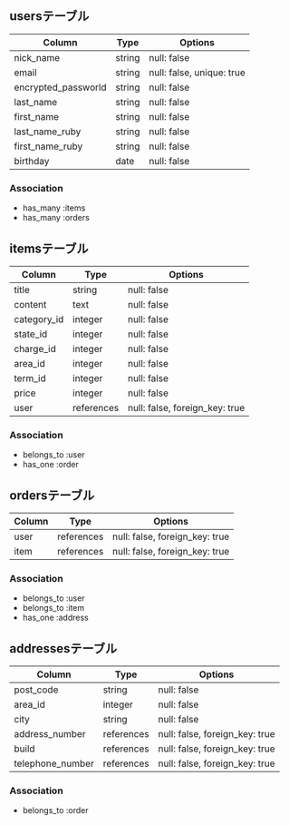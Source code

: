 ## usersテーブル

| Column               | Type       | Options                        |
| -------------------- | ---------- | ------------------------------ |
| nick_name            | string     | null: false                    |
| email                | string     | null: false, unique: true      |
| encrypted_passworld  | string     | null: false                    |
| last_name            | string     | null: false                    |
| first_name           | string     | null: false                    |
| last_name_ruby       | string     | null: false                    |
| first_name_ruby      | string     | null: false                    |
| birthday             | date       | null: false                    |

### Association
- has_many :items
- has_many :orders

## itemsテーブル

| Column               | Type       | Options                        |
| -------------------- | ---------- | ------------------------------ |
| title                | string     | null: false                    |
| content              | text       | null: false                    |
| category_id          | integer    | null: false                    |
| state_id             | integer    | null: false                    |
| charge_id            | integer    | null: false                    |
| area_id              | integer    | null: false                    |
| term_id              | integer    | null: false                    |
| price                | integer    | null: false                    |
| user                 | references | null: false, foreign_key: true |


### Association
- belongs_to :user
- has_one :order

## ordersテーブル

| Column               | Type       | Options                        |
| -------------------- | ---------- | ------------------------------ |
| user                 | references | null: false, foreign_key: true |
| item                 | references | null: false, foreign_key: true |

### Association
- belongs_to :user
- belongs_to :item
- has_one :address

## addressesテーブル

| Column               | Type       | Options                        |
| -------------------- | ---------- | ------------------------------ |
| post_code            | string     | null: false                    |
| area_id              | integer    | null: false                    |
| city                 | string     | null: false                    |
| address_number       | references | null: false, foreign_key: true |
| build                | references | null: false, foreign_key: true |
| telephone_number     | references | null: false, foreign_key: true |

### Association
- belongs_to :order

